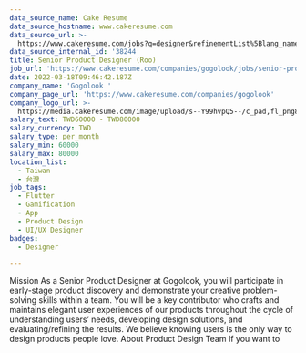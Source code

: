 ```yaml
---
data_source_name: Cake Resume
data_source_hostname: www.cakeresume.com
data_source_url: >-
  https://www.cakeresume.com/jobs?q=designer&refinementList%5Blang_name%5D%5B0%5D=English&refinementList%5Bsalary_type%5D=per_year
data_source_internal_id: '38244'
title: Senior Product Designer (Roo)
job_url: 'https://www.cakeresume.com/companies/gogolook/jobs/senior-product-designer-roo'
date: 2022-03-18T09:46:42.187Z
company_name: 'Gogolook '
company_page_url: 'https://www.cakeresume.com/companies/gogolook'
company_logo_url: >-
  https://media.cakeresume.com/image/upload/s--Y99hvpQ5--/c_pad,fl_png8,h_200,w_200/v1618254473/gi3vnzovbkfiqffe6fu7.png
salary_text: TWD60000 - TWD80000
salary_currency: TWD
salary_type: per_month
salary_min: 60000
salary_max: 80000
location_list:
  - Taiwan
  - 台灣
job_tags:
  - Flutter
  - Gamification
  - App
  - Product Design
  - UI/UX Designer
badges:
  - Designer

---
```


Mission As a Senior Product Designer at Gogolook, you will participate in early-stage product discovery and demonstrate your creative problem-solving skills within a team. You will be a key contributor who crafts and maintains elegant user experiences of our products throughout the cycle of understanding users’ needs, developing design solutions, and evaluating/refining the results. We believe knowing users is the only way to design products people love. About Product Design Team If you want to 